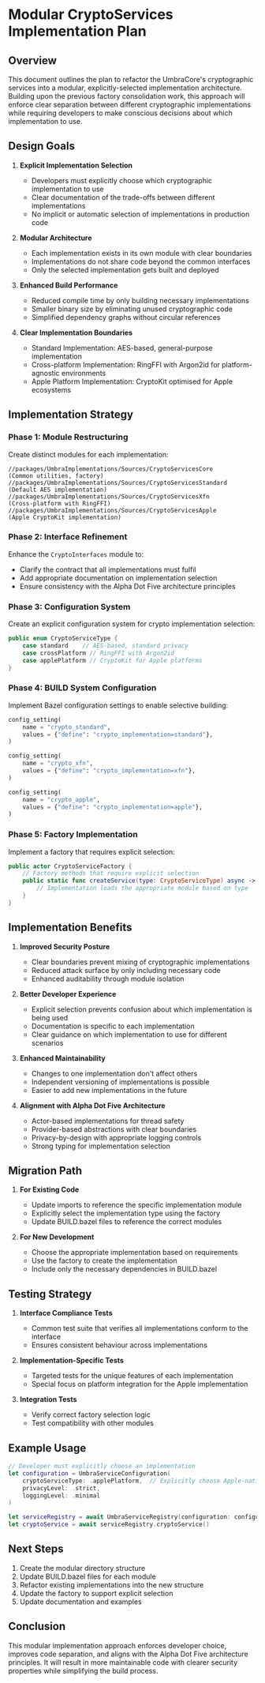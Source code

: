 # Modular CryptoServices Implementation Plan

## Overview

This document outlines the plan to refactor the UmbraCore's cryptographic services into a modular, explicitly-selected implementation architecture. Building upon the previous factory consolidation work, this approach will enforce clear separation between different cryptographic implementations while requiring developers to make conscious decisions about which implementation to use.

## Design Goals

1. **Explicit Implementation Selection**
   - Developers must explicitly choose which cryptographic implementation to use
   - Clear documentation of the trade-offs between different implementations
   - No implicit or automatic selection of implementations in production code

2. **Modular Architecture**
   - Each implementation exists in its own module with clear boundaries
   - Implementations do not share code beyond the common interfaces
   - Only the selected implementation gets built and deployed

3. **Enhanced Build Performance**
   - Reduced compile time by only building necessary implementations
   - Smaller binary size by eliminating unused cryptographic code
   - Simplified dependency graphs without circular references

4. **Clear Implementation Boundaries**
   - Standard Implementation: AES-based, general-purpose implementation
   - Cross-platform Implementation: RingFFI with Argon2id for platform-agnostic environments
   - Apple Platform Implementation: CryptoKit optimised for Apple ecosystems

## Implementation Strategy

### Phase 1: Module Restructuring

Create distinct modules for each implementation:

```
//packages/UmbraImplementations/Sources/CryptoServicesCore        (Common utilities, factory)
//packages/UmbraImplementations/Sources/CryptoServicesStandard    (Default AES implementation)
//packages/UmbraImplementations/Sources/CryptoServicesXfn         (Cross-platform with RingFFI)
//packages/UmbraImplementations/Sources/CryptoServicesApple       (Apple CryptoKit implementation)
```

### Phase 2: Interface Refinement

Enhance the `CryptoInterfaces` module to:
- Clarify the contract that all implementations must fulfil
- Add appropriate documentation on implementation selection
- Ensure consistency with the Alpha Dot Five architecture principles

### Phase 3: Configuration System

Create an explicit configuration system for crypto implementation selection:

```swift
public enum CryptoServiceType {
    case standard    // AES-based, standard privacy
    case crossPlatform // RingFFI with Argon2id
    case applePlatform // CryptoKit for Apple platforms
}
```

### Phase 4: BUILD System Configuration

Implement Bazel configuration settings to enable selective building:

```python
config_setting(
    name = "crypto_standard",
    values = {"define": "crypto_implementation=standard"},
)

config_setting(
    name = "crypto_xfn",
    values = {"define": "crypto_implementation=xfn"},
)

config_setting(
    name = "crypto_apple",
    values = {"define": "crypto_implementation=apple"},
)
```

### Phase 5: Factory Implementation

Implement a factory that requires explicit selection:

```swift
public actor CryptoServiceFactory {
    // Factory methods that require explicit selection
    public static func createService(type: CryptoServiceType) async -> CryptoServiceProtocol {
        // Implementation loads the appropriate module based on type
    }
}
```

## Implementation Benefits

1. **Improved Security Posture**
   - Clear boundaries prevent mixing of cryptographic implementations
   - Reduced attack surface by only including necessary code
   - Enhanced auditability through module isolation

2. **Better Developer Experience**
   - Explicit selection prevents confusion about which implementation is being used
   - Documentation is specific to each implementation
   - Clear guidance on which implementation to use for different scenarios

3. **Enhanced Maintainability**
   - Changes to one implementation don't affect others
   - Independent versioning of implementations is possible
   - Easier to add new implementations in the future

4. **Alignment with Alpha Dot Five Architecture**
   - Actor-based implementations for thread safety
   - Provider-based abstractions with clear boundaries
   - Privacy-by-design with appropriate logging controls
   - Strong typing for implementation selection

## Migration Path

1. **For Existing Code**
   - Update imports to reference the specific implementation module
   - Explicitly select the implementation type using the factory
   - Update BUILD.bazel files to reference the correct modules

2. **For New Development**
   - Choose the appropriate implementation based on requirements
   - Use the factory to create the implementation
   - Include only the necessary dependencies in BUILD.bazel

## Testing Strategy

1. **Interface Compliance Tests**
   - Common test suite that verifies all implementations conform to the interface
   - Ensures consistent behaviour across implementations

2. **Implementation-Specific Tests**
   - Targeted tests for the unique features of each implementation
   - Special focus on platform integration for the Apple implementation

3. **Integration Tests**
   - Verify correct factory selection logic
   - Test compatibility with other modules

## Example Usage

```swift
// Developer must explicitly choose an implementation
let configuration = UmbraServiceConfiguration(
    cryptoServiceType: .applePlatform,  // Explicitly choose Apple-native
    privacyLevel: .strict,
    loggingLevel: .minimal
)

let serviceRegistry = await UmbraServiceRegistry(configuration: configuration)
let cryptoService = await serviceRegistry.cryptoService()
```

## Next Steps

1. Create the modular directory structure
2. Update BUILD.bazel files for each module
3. Refactor existing implementations into the new structure
4. Update the factory to support explicit selection
5. Update documentation and examples

## Conclusion

This modular implementation approach enforces developer choice, improves code separation, and aligns with the Alpha Dot Five architecture principles. It will result in more maintainable code with clearer security properties while simplifying the build process.
